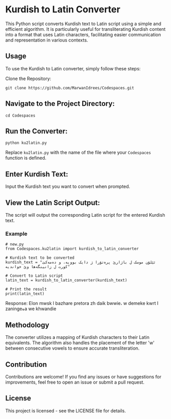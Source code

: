 # Kurdish to Latin Converter

This Python script converts Kurdish text to Latin script using a simple and efficient algorithm. It is particularly useful for transliterating Kurdish content into a format that uses Latin characters, facilitating easier communication and representation in various contexts.

## Usage
To use the Kurdish to Latin converter, simply follow these steps:

Clone the Repository:
```
git clone https://github.com/MarwanIdrees/Codespaces.git
```

## Navigate to the Project Directory:
```
cd Codespaces
```
## Run the Converter:
```
python ku2latin.py
```
Replace `ku2latin.py` with the name of the file where your `Codespaces` function is defined.

## Enter Kurdish Text:
Input the Kurdish text you want to convert when prompted.

## View the Latin Script Output:
The script will output the corresponding Latin script for the entered Kurdish text.

### Example
```
# new.py
from Codespaces.ku2latin import kurdish_to_latin_converter

# Kurdish text to be converted
kurdish_text = "ئێلۆن موسک ل باژارێ پرەتۆرا ژ دایک بوویە، و دەمەکێ کورت ل زانینگەها وێ خواندیە"

# Convert to Latin script
latin_text = kurdish_to_latin_converter(kurdish_text)

# Print the result
print(latin_text)

```

Response: Elon mwsk l bazhare pretora zh daik bwwie، w demeke kwrt l zaningeهa we khwandie

## Methodology
The converter utilizes a mapping of Kurdish characters to their Latin equivalents. The algorithm also handles the placement of the letter 'w' between consecutive vowels to ensure accurate transliteration.

## Contribution
Contributions are welcome! If you find any issues or have suggestions for improvements, feel free to open an issue or submit a pull request.

## License
This project is licensed - see the LICENSE file for details.
